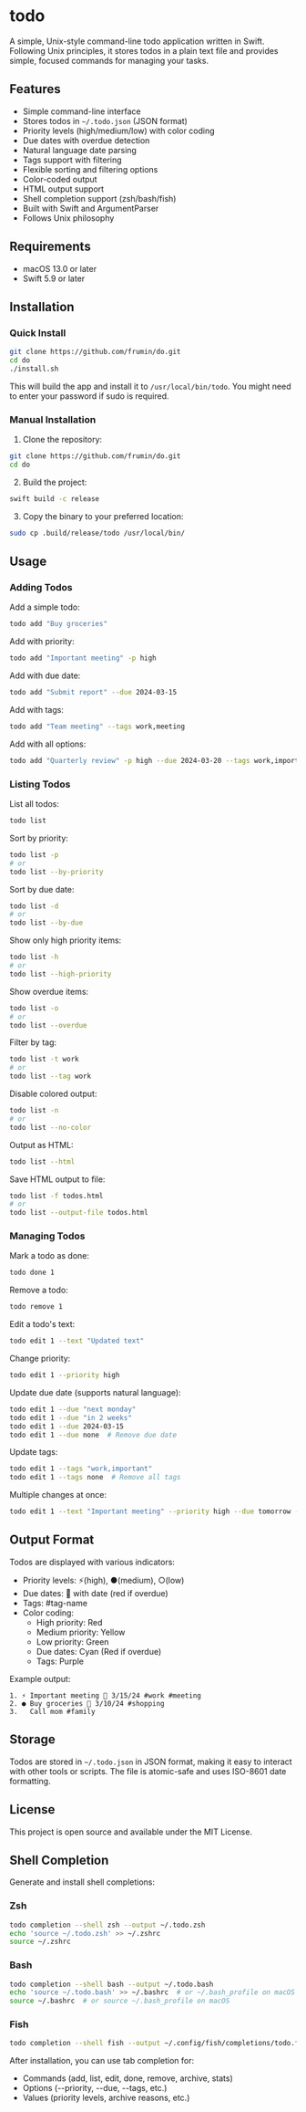 # todo

A simple, Unix-style command-line todo application written in Swift. Following Unix principles, it stores todos in a plain text file and provides simple, focused commands for managing your tasks.

## Features

- Simple command-line interface
- Stores todos in `~/.todo.json` (JSON format)
- Priority levels (high/medium/low) with color coding
- Due dates with overdue detection
- Natural language date parsing
- Tags support with filtering
- Flexible sorting and filtering options
- Color-coded output
- HTML output support
- Shell completion support (zsh/bash/fish)
- Built with Swift and ArgumentParser
- Follows Unix philosophy

## Requirements

- macOS 13.0 or later
- Swift 5.9 or later

## Installation

### Quick Install

```bash
git clone https://github.com/frumin/do.git
cd do
./install.sh
```

This will build the app and install it to `/usr/local/bin/todo`. You might need to enter your password if sudo is required.

### Manual Installation

1. Clone the repository:
```bash
git clone https://github.com/frumin/do.git
cd do
```

2. Build the project:
```bash
swift build -c release
```

3. Copy the binary to your preferred location:
```bash
sudo cp .build/release/todo /usr/local/bin/
```

## Usage

### Adding Todos

Add a simple todo:
```bash
todo add "Buy groceries"
```

Add with priority:
```bash
todo add "Important meeting" -p high
```

Add with due date:
```bash
todo add "Submit report" --due 2024-03-15
```

Add with tags:
```bash
todo add "Team meeting" --tags work,meeting
```

Add with all options:
```bash
todo add "Quarterly review" -p high --due 2024-03-20 --tags work,important
```

### Listing Todos

List all todos:
```bash
todo list
```

Sort by priority:
```bash
todo list -p
# or
todo list --by-priority
```

Sort by due date:
```bash
todo list -d
# or
todo list --by-due
```

Show only high priority items:
```bash
todo list -h
# or
todo list --high-priority
```

Show overdue items:
```bash
todo list -o
# or
todo list --overdue
```

Filter by tag:
```bash
todo list -t work
# or
todo list --tag work
```

Disable colored output:
```bash
todo list -n
# or
todo list --no-color
```

Output as HTML:
```bash
todo list --html
```

Save HTML output to file:
```bash
todo list -f todos.html
# or
todo list --output-file todos.html
```

### Managing Todos

Mark a todo as done:
```bash
todo done 1
```

Remove a todo:
```bash
todo remove 1
```

Edit a todo's text:
```bash
todo edit 1 --text "Updated text"
```

Change priority:
```bash
todo edit 1 --priority high
```

Update due date (supports natural language):
```bash
todo edit 1 --due "next monday"
todo edit 1 --due "in 2 weeks"
todo edit 1 --due 2024-03-15
todo edit 1 --due none  # Remove due date
```

Update tags:
```bash
todo edit 1 --tags "work,important"
todo edit 1 --tags none  # Remove all tags
```

Multiple changes at once:
```bash
todo edit 1 --text "Important meeting" --priority high --due tomorrow --tags "work,meeting"
```

## Output Format

Todos are displayed with various indicators:
- Priority levels: ⚡(high), ●(medium), ○(low)
- Due dates: 📅 with date (red if overdue)
- Tags: #tag-name
- Color coding:
  - High priority: Red
  - Medium priority: Yellow
  - Low priority: Green
  - Due dates: Cyan (Red if overdue)
  - Tags: Purple

Example output:
```
1. ⚡ Important meeting 📅 3/15/24 #work #meeting
2. ● Buy groceries 📅 3/10/24 #shopping
3.   Call mom #family
```

## Storage

Todos are stored in `~/.todo.json` in JSON format, making it easy to interact with other tools or scripts. The file is atomic-safe and uses ISO-8601 date formatting.

## License

This project is open source and available under the MIT License.

## Shell Completion

Generate and install shell completions:

### Zsh
```bash
todo completion --shell zsh --output ~/.todo.zsh
echo 'source ~/.todo.zsh' >> ~/.zshrc
source ~/.zshrc
```

### Bash
```bash
todo completion --shell bash --output ~/.todo.bash
echo 'source ~/.todo.bash' >> ~/.bashrc  # or ~/.bash_profile on macOS
source ~/.bashrc  # or source ~/.bash_profile on macOS
```

### Fish
```bash
todo completion --shell fish --output ~/.config/fish/completions/todo.fish
```

After installation, you can use tab completion for:
- Commands (add, list, edit, done, remove, archive, stats)
- Options (--priority, --due, --tags, etc.)
- Values (priority levels, archive reasons, etc.) 